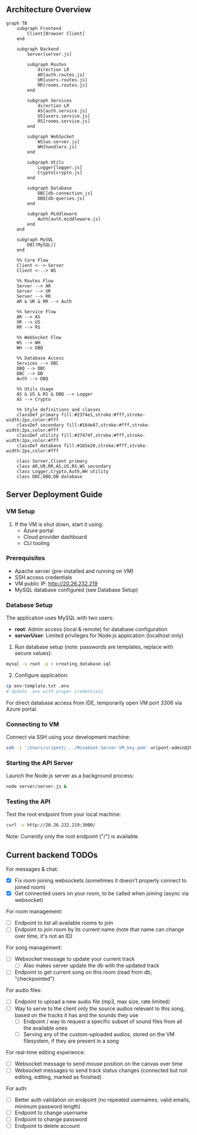## Architecture Overview

```mermaid
graph TB
    subgraph Frontend
        Client[Browser Client]
    end

    subgraph Backend
        Server[server.js]
        
        subgraph Routes
            direction LR
            AR[auth.routes.js]
            UR[users.routes.js]
            RR[rooms.routes.js]
        end
        
        subgraph Services
            direction LR
            AS[auth.service.js]
            US[users.service.js]
            RS[rooms.service.js]
        end
        
        subgraph WebSocket
            WS[ws-server.js]
            WH[handlers.js]
        end
        
        subgraph Utils
            Logger[logger.js]
            Crypto[crypto.js]
        end
        
        subgraph Database
            DBC[db-connection.js]
            DBQ[db-queries.js]
        end
        
        subgraph Middleware
            Auth[auth.middleware.js]
        end
    end

    subgraph MySQL
        DB[(MySQL)]
    end

    %% Core Flow
    Client <--> Server
    Client <-.-> WS
    
    %% Routes Flow
    Server --> AR
    Server --> UR
    Server --> RR
    AR & UR & RR --> Auth

    %% Service Flow
    AR --> AS
    UR --> US
    RR --> RS
    
    %% WebSocket Flow
    WS --> WH
    WH --> DBQ
    
    %% Database Access
    Services --> DBC
    DBQ --> DBC
    DBC --> DB
    Auth --> DBQ
    
    %% Utils Usage
    AS & US & RS & DBQ --> Logger
    AS --> Crypto
    
    %% Style definitions and classes
    classDef primary fill:#2374e1,stroke:#fff,stroke-width:2px,color:#fff
    classDef secondary fill:#164e87,stroke:#fff,stroke-width:2px,color:#fff
    classDef utility fill:#37474f,stroke:#fff,stroke-width:2px,color:#fff
    classDef database fill:#1b5e20,stroke:#fff,stroke-width:2px,color:#fff
    
    class Server,Client primary
    class AR,UR,RR,AS,US,RS,WS secondary
    class Logger,Crypto,Auth,WH utility
    class DBC,DBQ,DB database
```

## Server Deployment Guide

### VM Setup
1. If the VM is shut down, start it using:
    - Azure portal
    - Cloud provider dashboard
    - CLI tooling

### Prerequisites
- Apache server (pre-installed and running on VM)
- SSH access credentials
- VM public IP: http://20.26.232.219
- MySQL database configured (see Database Setup)

### Database Setup
The application uses MySQL with two users:
- **root**: Admin access (local & remote) for database configuration
- **serverUser**: Limited privileges for Node.js application (localhost only)

1. Run database setup (note: passwords are templates, replace with secure values):
```bash
mysql -u root -p < creating_database.sql
```

2. Configure application:
```bash
cp env-template.txt .env
# Update .env with proper credentials
```

For direct database access from IDE, temporarily open VM port 3306 via Azure portal.

### Connecting to VM
Connect via SSH using your development machine:

```bash
ssh -i '/Users/uripont/.../Mixabeat-Server-VM_key.pem' uripont-admin@20.26.232.219
```

### Starting the API Server
Launch the Node.js server as a background process:

```bash
node server/server.js &
```

### Testing the API
Test the root endpoint from your local machine:

```bash
curl -v http://20.26.232.219:3000/
```

Note: Currently only the root endpoint ("/") is available.

## Current backend TODOs

For messages & chat:
- [x] Fix room joining websockets (sometimes it doesn't properly connect to joined room)
- [x] Get connected users on your room, to be called when joining (async via websocket)

For room management:
- [ ] Endpoint to list all available rooms to join
- [ ] Endpoint to join room by its current name (note that name can change over time, it's not an ID)

For song management:
- [ ] Websocket message to update your current track
    - [ ] Also makes server update the db with the updated track
- [ ] Endpoint to get current song on this room (read from db, "checkpointed")

For audio files:
- [ ] Endpoint to upload a new audio file (mp3, max size, rate limited)
- [ ] Way to serve to the client only the source audios relevant to this song, based on the tracks it has and the sounds they use   
    - [ ] Endpoint / way to request a specific subset of sound files from all the available ones
    - [ ] Serving any of the custom-uploaded audios, stored on the VM filesystem, if they are present in a song

For real-time editing experience:
- [ ] Websocket message to send mouse position on the canvas over time
- [ ] Websocket messages to send track status changes (connected but not editing, editing, marked as finished)

For auth:
- [ ] Better auth validation on endpoint (no repeated usernames, valid emails, minimum password length)
- [ ] Endpoint to change username
- [ ] Endpoint to change password
- [ ] Endpoint to delete account
